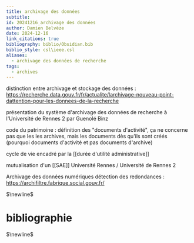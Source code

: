 ```yaml
---
title: archivage des données
subtitle: 
id: 20241216_archivage des données
author: Damien Belvèze
date: 2024-12-16
link_citations: true
bibliography: biblio/Obsidian.bib
biblio_style: csl\ieee.csl
aliases:
  - archivage des données de recherche
tags:
  - archives
---
```

distinction entre archivage et stockage des données : 
https://recherche.data.gouv.fr/fr/actualite/larchivage-nouveau-point-dattention-pour-les-donnees-de-la-recherche

présentation du système d'archivage des données de recherche à l'Université de Rennes 2 par Guenolé Binz

code du patrimoine : définition des "documents d'activité", ça ne concerne pas que les les archives, mais les documents dès qu'ils sont créés (pourquoi documents d'activité et pas documents d'archive)

cycle de vie encadré par la [[durée d'utilité administrative]] 

mutualisation d'un [[SAE]] Université Rennes / Université de Rennes 2

Archivage des données numériques détection des redondances : https://archifiltre.fabrique.social.gouv.fr/



$\newline$
# bibliographie
$\newline$






